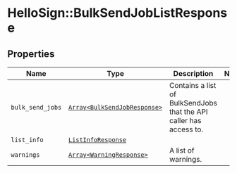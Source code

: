 # HelloSign::BulkSendJobListResponse



## Properties

| Name | Type | Description | Notes |
| ---- | ---- | ----------- | ----- |
| `bulk_send_jobs` | [```Array<BulkSendJobResponse>```](BulkSendJobResponse.md) |  Contains a list of BulkSendJobs that the API caller has access to.  |  |
| `list_info` | [```ListInfoResponse```](ListInfoResponse.md) |    |  |
| `warnings` | [```Array<WarningResponse>```](WarningResponse.md) |  A list of warnings.  |  |

